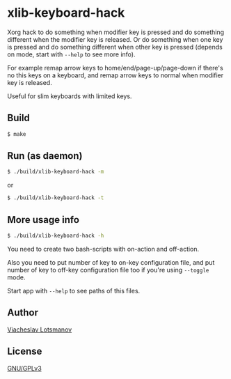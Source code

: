 xlib-keyboard-hack
==================

Xorg hack to do something when modifier key is pressed and do something
different when the modifier key is released. Or do something when one key
is pressed and do something different when other key is pressed
(depends on mode, start with `--help` to see more info).

For example remap arrow keys to home/end/page-up/page-down
if there's no this keys on a keyboard, and remap arrow keys
to normal when modifier key is released.

Useful for slim keyboards with limited keys.

Build
-----

```bash
$ make
```

Run (as daemon)
---------------

```bash
$ ./build/xlib-keyboard-hack -m
```
or
```bash
$ ./build/xlib-keyboard-hack -t
```

More usage info
---------------

```bash
$ ./build/xlib-keyboard-hack -h
```

You need to create two bash-scripts with on-action and off-action.

Also you need to put number of key to on-key configuration file,
and put number of key to off-key configuration file too
if you're using `--toggle` mode.

Start app with `--help` to see paths of this files.

Author
------

[Viacheslav Lotsmanov](https://github.com/unclechu)

License
-------

[GNU/GPLv3](./LICENSE)
